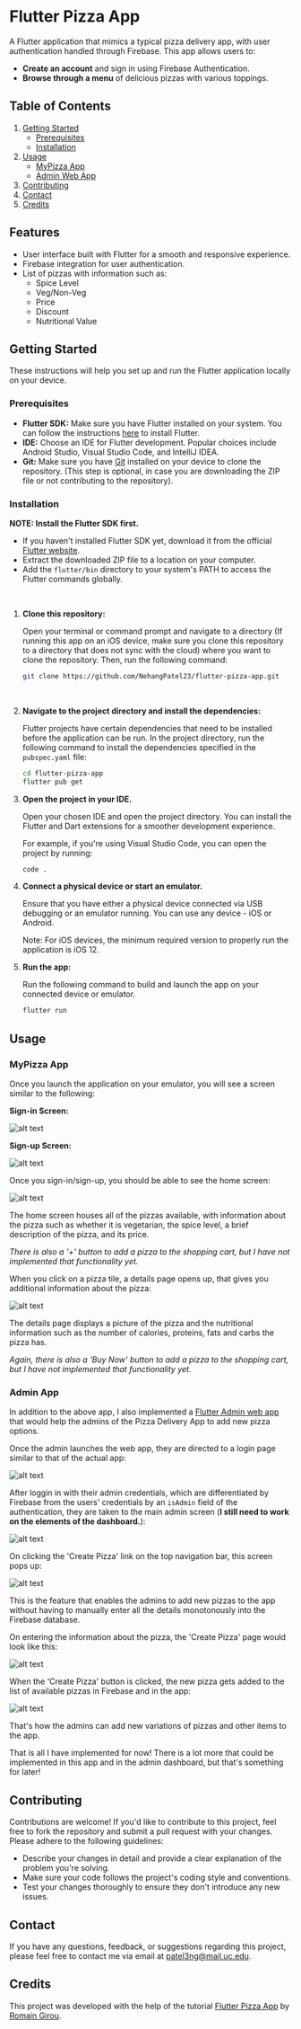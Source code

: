 # Flutter Pizza App

A Flutter application that mimics a typical pizza delivery app, with user authentication handled through Firebase. This app allows users to:

* **Create an account** and sign in using Firebase Authentication.
* **Browse through a menu** of delicious pizzas with various toppings.


## Table of Contents

1. [Getting Started](#getting-started)
    - [Prerequisites](#prerequisites)
    - [Installation](#installation)
2. [Usage](#usage)
    - [MyPizza App](#mypizza-app)
    - [Admin Web App](#admin-app)
3. [Contributing](#contributing)
4. [Contact](#contact)
5. [Credits](#credits)


## Features

* User interface built with Flutter for a smooth and responsive experience.
* Firebase integration for user authentication.
* List of pizzas with information such as:
    * Spice Level
    * Veg/Non-Veg
    * Price
    * Discount
    * Nutritional Value

## Getting Started

These instructions will help you set up and run the Flutter application locally on your device.

### Prerequisites

- **Flutter SDK:** Make sure you have Flutter installed on your system. You can follow the
  instructions [here](https://flutter.dev/docs/get-started/install) to install Flutter.
- **IDE:** Choose an IDE for Flutter development. Popular choices include Android Studio, Visual
  Studio Code, and IntelliJ IDEA.
- **Git:** Make sure you have [Git](https://git-scm.com/) installed on your device to clone the
  repository. (This step is optional, in case you are downloading the ZIP file or not contributing
  to the repository).


### Installation

**NOTE: Install the Flutter SDK first.**

- If you haven't installed Flutter SDK yet, download it from the
  official [Flutter website](https://docs.flutter.dev/get-started/install).
- Extract the downloaded ZIP file to a location on your computer.
- Add the ```flutter/bin``` directory to your system's PATH to      access the Flutter commands globally.

<br>

1. **Clone this repository:**

    Open your terminal or command prompt and navigate to a directory (If running this app on an iOS device, make sure you clone this repository to a directory that does not sync with the cloud) where you want to clone the
    repository. Then, run the following command:

   ```bash
   git clone https://github.com/NehangPatel23/flutter-pizza-app.git
   ```

<br>

2. **Navigate to the project directory and install the dependencies:**

    Flutter projects have certain dependencies that need to be installed before the application can be
    run. In the project directory, run the following command to install the dependencies specified in
    the ```pubspec.yaml``` file:

    ```bash
    cd flutter-pizza-app
    flutter pub get
    ```

3. **Open the project in your IDE.**

    Open your chosen IDE and open the project directory. You can install the Flutter and Dart extensions
    for a smoother development experience.
    
    For example, if you're using Visual Studio Code, you can open the project by running:

    ```bash
    code .
    ```

4. **Connect a physical device or start an emulator.**

    Ensure that you have either a physical device connected via USB debugging or an emulator running. You can use any device - iOS or Android.

    Note: For iOS devices, the minimum required version to properly run the application is iOS 12.


3. **Run the app:**

    Run the following command to build and launch the app on your connected device or emulator.

    ```bash
    flutter run
    ```


## Usage

### MyPizza App

Once you launch the application on your emulator, you will see a screen similar to the following:

**Sign-in Screen:**

![alt text](assets/sign_in_page.png)

**Sign-up Screen:**

![alt text](assets/sign_up_page.png)

Once you sign-in/sign-up, you should be able to see the home screen:

![alt text](assets/home_screen.png)

The home screen houses all of the pizzas available, with information about the pizza such as whether it is vegetarian, the spice level, a brief description of the pizza, and its price. 

*There is also a '+' button to add a pizza to the shopping cart, but I have not implemented that functionality yet.*

When you click on a pizza tile, a details page opens up, that gives you additional information about the pizza:

![alt text](assets/details_page.png)

The details page displays a picture of the pizza and the nutritional information such as the number of calories, proteins, fats and carbs the pizza has.

*Again, there is also a 'Buy Now' button to add a pizza to the shopping cart, but I have not implemented that functionality yet.*


### Admin App

In addition to the above app, I also implemented a [Flutter Admin web app](https://github.com/NehangPatel23/flutter-pizza-admin-app) that would help the admins of the Pizza Delivery App to add new pizza options.

Once the admin launches the web app, they are directed to a login page similar to that of the actual app:

![alt text](assets/admin_login.png)

After loggin in with their admin credentials, which are differentiated by Firebase from the users' credentials by an ```isAdmin``` field of the authentication, they are taken to the main admin screen (**I still need to work on the elements of the dashboard.**):

![alt text](assets/admin_dashboard.png)

On clicking the 'Create Pizza' link on the top navigation bar, this screen pops up:

![alt text](assets/create_pizza.png)

This is the feature that enables the admins to add new pizzas to the app without having to manually enter all the details monotonously into the Firebase database.

On entering the information about the pizza, the 'Create Pizza' page would look like this:

![alt text](assets/new_pizza.png)

When the 'Create Pizza' button is clicked, the new pizza gets added to the list of available pizzas in Firebase and in the app:

![alt text](assets/new_pizza_added.png)

That's how the admins can add new variations of pizzas and other items to the app.

That is all I have implemented for now! There is a lot more that could be implemented in this app and in the admin dashboard, but that's something for later!

## Contributing

Contributions are welcome! If you'd like to contribute to this project, feel free to fork the
repository and submit a pull request with your changes. Please adhere to the following guidelines:

- Describe your changes in detail and provide a clear explanation of the problem you're solving.
- Make sure your code follows the project's coding style and conventions.
- Test your changes thoroughly to ensure they don't introduce any new issues.

## Contact

If you have any questions, feedback, or suggestions regarding this project, please feel free to
contact me via email at patel3ng@mail.uc.edu.


## Credits

This project was developed with the help of the tutorial [Flutter Pizza App](https://www.youtube.com/watch?v=MQ1_wPyVLVc&t=0s)
by [Romain Girou](https://www.youtube.com/@Romain_Girou).
